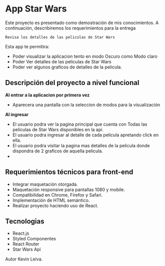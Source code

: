 # App Star Wars
Este proyecto es presentado como demostración de mis conocimientos. A continuación, describiremos los requerimientos para la entrega

    Revisa los detalles de las peliculas de Star Wars

Esta app te permitira:
 - Poder visualizar la aplicacion tento en modo Oscuro como Modo claro
 - Poder Ver detalles de las peliculas de Star Wars
 - Poder ver algunos graficos de detalles de la pelicula.

## Descripción del proyecto a nivel funcional
**Al entrar a la  aplicacion por primera vez**

 - Aparecera una pantalla con la seleccion de modos para la visualización

 **Al ingresar**
 
 - El usuario podra ver la pagina principal que cuenta con Todas las peliculas de Star Wars disponibles en la api.
 - El usuario podra ingresar al detalle de cada pelicula apretando click en ella.
 - El usuario podra visitar la pagina mas detalles de la pelicula donde dispondra de 2 graficos de aquella pelicula.
 - 
 ## Requerimientos técnicos para front-end
 - Integrar maquetación otorgada.
 - Maquetación responsive para pantallas 1080 y mobile.
 - Compatibilidad en Chrome, Firefox y Safari.
 - Implementación de HTML semántico.
 - Realizar proyecto haciendo uso de React.
 
 ## Tecnologias
 - React.js
 - Styled Componentes
 - React Router
 - Star Wars Api

 
 Autor Kevin Leiva.
